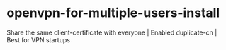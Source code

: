 # openvpn-for-multiple-users-install
Share the same client-certificate with everyone | Enabled duplicate-cn | Best for VPN startups
